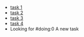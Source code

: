 - [task 1](#todo:10)
- [task 2](#doing:10)
- [task 3](#todo:0)
- [task 4](#doing:0)
- Looking for #doing:0 A new task


